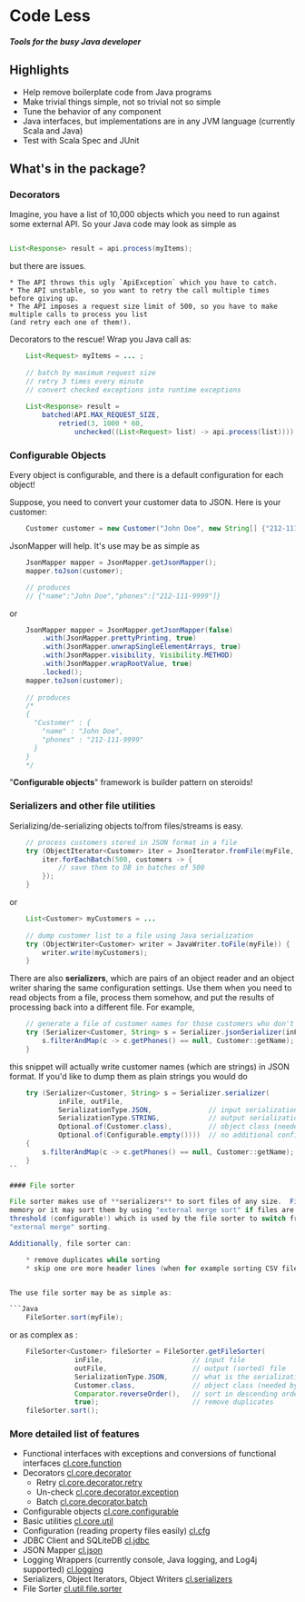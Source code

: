 # Code Less
##### Tools for the busy Java developer

## Highlights

* Help remove boilerplate code from Java programs
* Make trivial things simple, not so trivial not so simple
* Tune the behavior of any component
* Java interfaces, but implementations are in any JVM language (currently Scala and Java)
* Test with Scala Spec and JUnit

## What's in the package?

### Decorators

Imagine, you have a list of 10,000 objects which you need to run against some external API. So your
Java code may look as simple as

```Java

List<Response> result = api.process(myItems);

``` 
but there are issues. 

    * The API throws this ugly `ApiException` which you have to catch.
    * The API unstable, so you want to retry the call multiple times before giving up.
    * The API imposes a request size limit of 500, so you have to make multiple calls to process you list
    (and retry each one of them!).
    
Decorators to the rescue! Wrap you Java call as:

```Java
    List<Request> myItems = ... ;
    
    // batch by maximum request size
    // retry 3 times every minute
    // convert checked exceptions into runtime exceptions
    
    List<Response> result =
        batched(API.MAX_REQUEST_SIZE,
            retried(3, 1000 * 60,
                unchecked((List<Request> list) -> api.process(list)))).apply(myItems);
```

### Configurable Objects

Every object is configurable, and there is a default configuration for each object!

Suppose, you need to convert your customer data to JSON. Here is your customer:

```Java
    Customer customer = new Customer("John Doe", new String[] {"212-111-9999"});
```

JsonMapper will help.  It's use may be as simple as

```Java
    JsonMapper mapper = JsonMapper.getJsonMapper();
    mapper.toJson(customer);

    // produces
    // {"name":"John Doe","phones":["212-111-9999"]}
```

or

```Java
    JsonMapper mapper = JsonMapper.getJsonMapper(false)
        .with(JsonMapper.prettyPrinting, true)
        .with(JsonMapper.unwrapSingleElementArrays, true)
        .with(JsonMapper.visibility, Visibility.METHOD)
        .with(JsonMapper.wrapRootValue, true)
        .locked();
    mapper.toJson(customer);    
        
    // produces
    /*
    {
      "Customer" : {
        "name" : "John Doe",
        "phones" : "212-111-9999"
      }
    }
    */
```

"**Configurable objects**" framework is builder pattern on steroids!


### Serializers and other file utilities

Serializing/de-serializing objects to/from files/streams is easy.

```Java
    // process customers stored in JSON format in a file
    try (ObjectIterator<Customer> iter = JsonIterator.fromFile(myFile, Customer.class)) {
        iter.forEachBatch(500, customers -> {
            // save them to DB in batches of 500
        });
    }
```

or

```Java
    List<Customer> myCustomers = ...
    
    // dump customer list to a file using Java serialization
    try (ObjectWriter<Customer> writer = JavaWriter.toFile(myFile)) {
        writer.write(myCustomers);
    }
``` 

There are also **serializers**, which are pairs of an object reader and an object writer sharing the same
configuration settings. Use them when you need to read objects from a file, process them somehow, and
put the results of processing back into a different file. For example,

```Java
    // generate a file of customer names for those customers who don't have phones
    try (Serializer<Customer, String> s = Serializer.jsonSerializer(inFile, outFile, Customer.class)) {
        s.filterAndMap(c -> c.getPhones() == null, Customer::getName);
    }
```

this snippet will actually write customer names (which are strings) in JSON format.  If you'd like to
dump them as plain strings you would do

```Java
    try (Serializer<Customer, String> s = Serializer.serializer(
            inFile, outFile, 
            SerializationType.JSON,              // input serialization type
            SerializationType.STRING,            // output serialization type
            Optional.of(Customer.class),         // object class (needed by JSON iterator)
            Optional.of(Configurable.empty())))  // no additional configuration settins necessary 
    {
        s.filterAndMap(c -> c.getPhones() == null, Customer::getName);
    }
``

#### File sorter

File sorter makes use of **serializers** to sort files of any size.  File sorter may sort them in 
memory or it may sort them by using "external merge sort" if files are very large. There is a file size
threshold (configurable!) which is used by the file sorter to switch from "in-memory" sorting to
"external merge" sorting.

Additionally, file sorter can:

    * remove duplicates while sorting
    * skip one ore more header lines (when for example sorting CSV files)


The use file sorter may be as simple as:

```Java
    FileSorter.sort(myFile);
```

or as complex as :

```Java
    FileSorter<Customer> fileSorter = FileSorter.getFileSorter(
                inFile,                      // input file 
                outFile,                     // output (sorted) file
                SerializationType.JSON,      // what is the serialization scheme (file format)
                Customer.class,              // object class (needed by JSONMapper)
                Comparator.reverseOrder(),   // sort in descending order. 
                true);                       // remove duplicates
    fileSorter.sort();
```

### More detailed list of features

* Functional interfaces with exceptions and conversions of functional interfaces [cl.core.function](core/src/main/java/cl/core/function) 
* Decorators [cl.core.decorator](core/src/main/java/cl/core/decorator)
    * Retry [cl.core.decorator.retry](core/src/main/java/cl/core/decorator/retry)
    * Un-check [cl.core.decorator.exception](core/src/main/java/cl/core/decorator/exception)
    * Batch [cl.core.decorator.batch](core/src/main/java/cl/core/decorator/batch)
* Configurable objects [cl.core.configurable](core/src/main/java/cl/core/configurable)
* Basic utilities [cl.core.util](core/src/main/java/cl/core/util)
* Configuration (reading property files easily) [cl.cfg](cfg/src/main/java/cl/cfg)
* JDBC Client and SQLiteDB [cl.jdbc](jdbc/src/main/java/cl/jdbc)
* JSON Mapper [cl.json](json/src/main/java/cl/json)
* Logging Wrappers (currently console, Java logging, and Log4j supported) [cl.logging](logging/src/main/java/cl/logging)
* Serializers, Object Iterators, Object Writers [cl.serializers](serializers/src/main/java/cl/serializers)
* File Sorter [cl.util.file.sorter](util/src/main/java/cl/util/file/sorter)




 